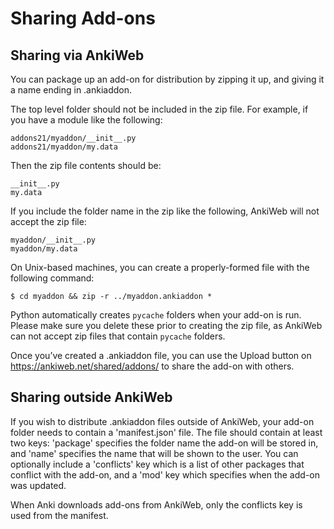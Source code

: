# Sharing Add-ons

## Sharing via AnkiWeb

You can package up an add-on for distribution by zipping it up, and
giving it a name ending in .ankiaddon.

The top level folder should not be included in the zip file. For
example, if you have a module like the following:

    addons21/myaddon/__init__.py
    addons21/myaddon/my.data

Then the zip file contents should be:

    __init__.py
    my.data

If you include the folder name in the zip like the following, AnkiWeb
will not accept the zip file:

    myaddon/__init__.py
    myaddon/my.data

On Unix-based machines, you can create a properly-formed file with the
following command:

    $ cd myaddon && zip -r ../myaddon.ankiaddon *

Python automatically creates `pycache` folders when your add-on is run.
Please make sure you delete these prior to creating the zip file, as
AnkiWeb can not accept zip files that contain `pycache` folders.

Once you’ve created a .ankiaddon file, you can use the Upload button on
<https://ankiweb.net/shared/addons/> to share the add-on with others.

## Sharing outside AnkiWeb

If you wish to distribute .ankiaddon files outside of AnkiWeb, your
add-on folder needs to contain a 'manifest.json' file. The file should
contain at least two keys: 'package' specifies the folder name the
add-on will be stored in, and 'name' specifies the name that will be
shown to the user. You can optionally include a 'conflicts' key which is
a list of other packages that conflict with the add-on, and a 'mod' key
which specifies when the add-on was updated.

When Anki downloads add-ons from AnkiWeb, only the conflicts key is used
from the manifest.
